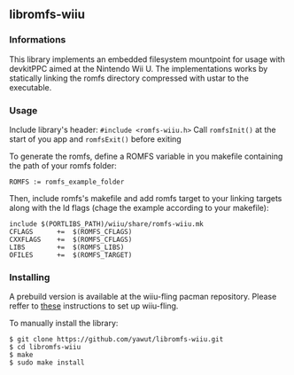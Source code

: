 ## libromfs-wiiu

### Informations  
This library implements an embedded filesystem mountpoint for usage with devkitPPC aimed at the Nintendo Wii U. The implementations works by statically linking the romfs directory compressed with ustar to the executable.

### Usage
Include library's header: `#include <romfs-wiiu.h>`
Call `romfsInit()` at the start of you app and `romfsExit()` before exiting

To generate the romfs, define a ROMFS variable in you makefile containing the path of your romfs folder:

    ROMFS := romfs_example_folder
Then, include romfs's makefile and add romfs target to your linking targets along with the ld flags (chage the example according to your makefile):

    include $(PORTLIBS_PATH)/wiiu/share/romfs-wiiu.mk
    CFLAGS		+=	$(ROMFS_CFLAGS)
    CXXFLAGS	+=	$(ROMFS_CFLAGS)
    LIBS		+=	$(ROMFS_LIBS)
    OFILES		+=	$(ROMFS_TARGET)

### Installing
A prebuild version is available at the wiiu-fling pacman repository.
Please reffer to [these](https://gitlab.com/QuarkTheAwesome/wiiu-fling) instructions to set up wiiu-fling. 

To manually install the library:

    $ git clone https://github.com/yawut/libromfs-wiiu.git
    $ cd libromfs-wiiu
    $ make
    $ sudo make install



